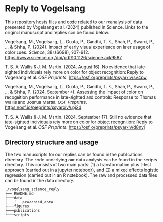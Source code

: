 # Reply to Vogelsang 

This repository hosts files and code related to our reanalysis of data presented by Vogelsang et al. (2024) published in Science. Links to the original manuscript and replies can be found below.

Vogelsang, M., Vogelsang, L., Gupta, P., Gandhi, T. K., Shah, P., Swami, P., ... & Sinha, P. (2024). Impact of early visual experience on later usage of color cues. _Science_, 384(6698), 907-912. https://www.science.org/doi/pdf/10.1126/science.adk9587

T. S. A. Wallis & J. M. Martin. (2024, August 16). No evidence that late-sighted individuals rely more on color for object recognition: Reply to Vogelsang et al. _OSF Preprints_. https://osf.io/preprints/psyarxiv/sv4pw 

Vogelsang, M., Vogelsang, L., Gupta, P., Gandhi, T. K., Shah, P., Swami, P., ... & Sinha, P. (2024, September 4). Assessing the impact of color on recognition performance in late-sighted and controls: Response to Thomas Wallis and Joshua Martin. _OSF Preprints_. https://osf.io/preprints/psyarxiv/upj2d

T. S. A. Wallis & J. M. Martin. (2024, September 17). Still no evidence that late-sighted individuals rely more on color for object recognition: Reply to Vogelsang et al. _OSF Preprints_. https://osf.io/preprints/psyarxiv/d8nvj 

## Directory structure and usage

The two manuscripts for our replies can be found in the publications directory. The code underlying our data analysis can be found in the scripts directory. This consists of two main parts: (1) a transformation plus t-test approach (carried out in a jupyter notebook), and (2) a mixed effects logistic regression (carried out in an R notebook). The raw and processed data files can be found in the data directory.
```shell
./vogelsang_science_reply
├── README.md
├───data
│   └───processed_data
├───figures
├───publications
└───scripts
```
